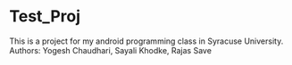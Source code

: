 # Test_Proj

This is a project for my android programming class in Syracuse University.
Authors: Yogesh Chaudhari, Sayali Khodke, Rajas Save
